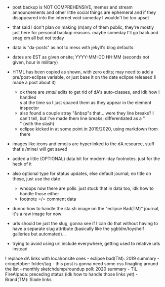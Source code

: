 - post backup is NOT COMPREHENSIVE, memes and stream announcements and other little social things are ephemeral and if they disappeared into the internet void someday I wouldn't be too upset
- that said I don't plan on making (m)any of them public, they're mostly just here for personal backup reasons. maybe someday I'll go back and snag em all but not today
- data is "da-posts" as not to mess with jekyll's blog defaults

- dates are EST as given onsite; YYYY-MM-DD HH:MM (seconds not given, hour in military)
- HTML has been copied as shown, with zero edits; may need to add a pre/post-eclipse variable, or just base it on the date eclipse released (I made a post about it)
	- ok there are *small* edits to get rid of dA's auto-classes, and idk how I handled <br>s at the time so I just spaced them as they appear in the element inspector
	- also found a couple stray "&nbsp"s that... were they line breaks? I can't tell, but I've made them line breaks; differentiated as a "<br/>" (with the slash)
	- eclipse kicked in at some point in 2019/2020, using markdown from there
- images like icons and emojis are hyperlinked to the dA resource, stuff that's /mine/ will get saved

- added a little (OPTIONAL) data bit for modern-day footnotes. just for the heck of it
- also optional type for status updates, else default journal; no title on these, just use the date
	- whoops now there are polls. just stuck that in data too, idk how to handle those either
	- footnote =/= comment data
- dunno how to handle the sta.sh image on the "eclipse Bad(TM)" journal, it's a raw image for now

- urls should be just the slug, gonna see if I can do that without having to have a separate slug attribute (basically like the ygbtdm/toyshelf galleries but automated)...
- trying to avoid using url include everywhere, getting used to relative urls instead

! replace dA links with local/onsite ones
	- eclipse bad(TM): 2019 summary
	- cringetober: folder/tag
		- this post is gonna need some css finagling around the list
	- monthly sketchdump/roundup poll: 2020 summary
	- TIL FireAlpaca: preceding status (idk how to handle those links yet)
	- Brand(TM): Slade links